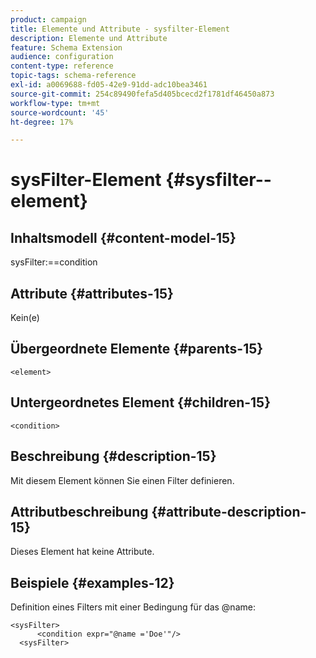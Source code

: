 ```yaml
---
product: campaign
title: Elemente und Attribute - sysfilter-Element
description: Elemente und Attribute
feature: Schema Extension
audience: configuration
content-type: reference
topic-tags: schema-reference
exl-id: a0069688-fd05-42e9-91dd-adc10bea3461
source-git-commit: 254c89490fefa5d405bcecd2f1781df46450a873
workflow-type: tm+mt
source-wordcount: '45'
ht-degree: 17%

---
```


# sysFilter-Element {#sysfilter--element}


## Inhaltsmodell {#content-model-15}

sysFilter:==condition

## Attribute {#attributes-15}

Kein(e)

## Übergeordnete Elemente {#parents-15}

`<element>`

## Untergeordnetes Element {#children-15}

`<condition>`

## Beschreibung {#description-15}

Mit diesem Element können Sie einen Filter definieren.

## Attributbeschreibung {#attribute-description-15}

Dieses Element hat keine Attribute.

## Beispiele {#examples-12}

Definition eines Filters mit einer Bedingung für das @name:

```
<sysFilter>
      <condition expr="@name ='Doe'"/>
  <sysFilter>
```
